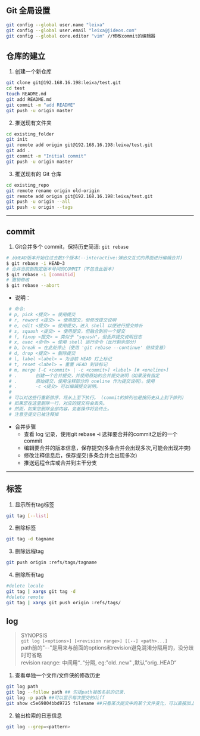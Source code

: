 
## Git 全局设置
```sh
git config --global user.name "leixa"
git config --global user.email "leixa@jideos.com"
git config --global core.editor "vim" //修改commit的编辑器
```
## 仓库的建立

1. 创建一个新仓库
```bash
git clone git@192.168.16.198:leixa/test.git
cd test
touch README.md
git add README.md
git commit -m "add README"
git push -u origin master
```
2. 推送现有文件夹
```bash
cd existing_folder
git init
git remote add origin git@192.168.16.198:leixa/test.git
git add .
git commit -m "Initial commit"
git push -u origin master
```
3. 推送现有的 Git 仓库
```bash
cd existing_repo
git remote rename origin old-origin
git remote add origin git@192.168.16.198:leixa/test.git
git push -u origin --all
git push -u origin --tags
```

---

## commit 
1. Git合并多个 commit，保持历史简洁: `git rebase` 
```sh
# 从HEAD版本开始往过去数3个版本(--interactive:弹出交互式的界面进行编辑合并)
$ git rebase -i HEAD~3
# 合并当前到指定版本号间的COMMIT（不包含此版本）
$ git rebase -i [commitid]
# 撤销修改
$ git rebase --abort
```
- 说明：
```sh
 # 命令:
 # p, pick <提交> = 使用提交
 # r, reword <提交> = 使用提交，但修改提交说明
 # e, edit <提交> = 使用提交，进入 shell 以便进行提交修补
 # s, squash <提交> = 使用提交，但融合到前一个提交
 # f, fixup <提交> = 类似于 "squash"，但丢弃提交说明日志
 # x, exec <命令> = 使用 shell 运行命令（此行剩余部分）
 # b, break = 在此处停止（使用 'git rebase --continue' 继续变基）
 # d, drop <提交> = 删除提交
 # l, label <label> = 为当前 HEAD 打上标记
 # t, reset <label> = 重置 HEAD 到该标记
 # m, merge [-C <commit> | -c <commit>] <label> [# <oneline>]
 # .       创建一个合并提交，并使用原始的合并提交说明（如果没有指定
 # .       原始提交，使用注释部分的 oneline 作为提交说明）。使用
 # .       -c <提交> 可以编辑提交说明。
 #
 # 可以对这些行重新排序，将从上至下执行。 (commit的排列也是按历史从上到下排列)
 # 如果您在这里删除一行，对应的提交将会丢失。
 # 然而，如果您删除全部内容，变基操作将会终止。
 # 注意空提交已被注释掉  
```
- 合并步骤
  - 查看 log 记录，使用git rebase -i 选择要合并的commit之后的一个commit
  - 编辑要合并的版本信息，保存提交(多条合并会出现多次,可能会出现冲突)
  - 修改注释信息后，保存提交(多条合并会出现多次)
  - 推送远程仓库或合并到主干分支

---
## 标签
1. 显示所有tag标签
```sh
git tag [--list]
```
2. 删除标签
```sh
git tag -d tagname
```
3. 删除远程tag
```sh
git push origin :refs/tags/tagname
```
4. 删除所有tag
```sh
#delete locale
git tag | xargs git tag -d 
#delete remote
git tag | xargs git push origin :refs/tags/  
```

## log
> SYNOPSIS  
>   `git log [<options>] [<revision range>] [[--] <path>...]`  
> path前的"--"是用来与前面的options和revision避免混淆分隔用的，没分歧时可省略  
> revision raqnge: 中间用“..“分隔, eg:"old..new" ,默认”orig..HEAD“

1. 查看单独一个文件/文件侠的修改历史  
  ```sh
  git log path
  git log --follow path ## 包括path被改名前的记录.
  git log -p path ##可以显示每次提交的diff
  git show c5e69804bbd9725 filename ##只看某次提交中的某个文件变化，可以直接加上fileName
  ```
2. 输出检索的日志信息
  ```sh
  git log --grep=<pattern>
  ```
